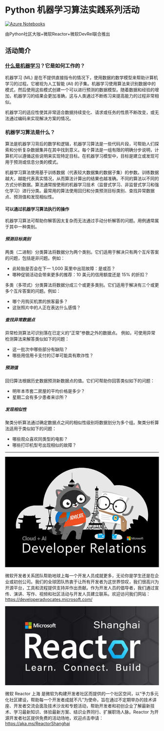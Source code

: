 # Python 机器学习算法实践系列活动

[![Azure Notebooks](https://notebooks.azure.com/launch.png)](https://notebooks.azure.com/import/gh/shinyzhu/Python-ML-Algorithms-Lessons)

由Python社区大咖+微软Reactor+微软DevRel联合推出

## 活动简介

### [什么是机器学习](https://azure.microsoft.com/overview/what-is-machine-learning-platform/?WT.mc_id=mlalg_python-vevent-xinglzhu)？它是如何工作的？

机器学习 (ML) 是在不提供直接指令的情况下，使用数据的数学模型来帮助计算机学习的过程。它被视为人工智能 (AI) 的子集。机器学习使用算法来识别数据中的模式，然后使用这些模式创建一个可以进行预测的数据模型。随着数据和经验的增加，机器学习的结果会更加准确，这与人类通过不断练习来提高能力的过程非常相似。

机器学习的适应性使其非常适合数据持续变化、请求或任务的性质不断改变，或无法通过编码来实现解决方案的情况。

### 机器学习算法是什么？
算法是机器学习背后的数学和逻辑，机器学习算法是一些代码片段，可帮助人们探索和分析复杂数据集并在其中找到意义。每个算法是一组有限的明确分步说明，计算机可以遵循这些说明来实现特定目标。在机器学习模型中，目标是建立或发现可用于预测或信息分类的模式。

机器学习算法使用基于训练数据（代表较大数据集的数据子集）的参数。训练数据越大，越能代表真实情况，从而算法计算出的结果也越准确。不同的算法以不同的方式分析数据。算法通常按使用的机器学习技术（监督式学习、非监督式学习和强化学习）进行分类。最常用的算法使用回归和分类预测目标类别、查找异常数据点、预测值和发现相似性。

#### 可以通过机器学习算法执行的操作

机器学习算法可帮助你解答因太复杂而无法通过手动分析解答的问题。用例通常属于其中一种类别。

##### 预测目标类别

两类（二进制）分类算法将数据分为两个类别。它们适用于解决只有两个互斥答案的问题，包括是非问题。例如：

- 此轮胎是否会在下一 1,000 英里中出现故障：是或否？
- 哪种促销活动会带来更多的推荐：10 美元的信用额度还是 15% 的折扣？

多类（多项式）分类算法将数据分成三个或更多类别。它们适用于解决有三个或更多个互斥答案的问题。例如：
- 哪个月购买机票的旅客最多？
- 这张照片中的人正在表达什么感情？

##### 查找异常数据点

异常检测算法可识别落在已定义的“正常”参数之外的数据点。 例如，可使用异常检测算法来解答类似如下的问题：

- 这一批次中哪些部分有缺陷？
- 哪些用信用卡支付的订单可能具有欺诈性？

##### 预测值

回归算法根据历史数据预测新数据点的值。它们可帮助你回答类似如下的问题：

- 明年本市套二房屋的平均价格是多少？
- 星期二会有多少患者来诊所？

##### 发现相似性

聚类分析算法通过确定数据点之间的相似性级别将数据划分为多个组。聚类分析算法适用于类似如下的问题：

- 哪些观众喜欢同类型的电影？
- 哪些打印机型号出现相似的故障？

---

![MS DevRel](DevRel-logo.png)

微软开发者关系团队帮助地球上每一个开发人员成就更多，无论你是学生还是在企业或初创公司。我们的全球团队热衷于让所有开发者为这世界惊叹，我们很高兴为开源平台，工具和流程提供支持并作出贡献。作为开发人员的倡导者，我们通过宣传、演讲、写作、视频和社区活动与开发人员建立联系。欢迎访问我们网站：<https://developeradvocates.microsoft.com/>

![ReactorShanghai](ReactorShanghai-logo.jpg)

微软 Reactor 上海 是微软为构建开发者社区而提供的一个社区空间，以“予力多元化社区建设，帮助每一个开发者成就不凡”为使命，旨在通过不定期举办的技术讲座、开发者交流会面及技术沙龙和专题活动，帮助开发者和初创企业了解最新技术、学习最新知识、体验最新方案、结识业界同行、扩展职场人脉。Reactor 为开源开发者社区提供免费的活动场地，欢迎点击申请：<https://aka.ms/ReactorShanghai>